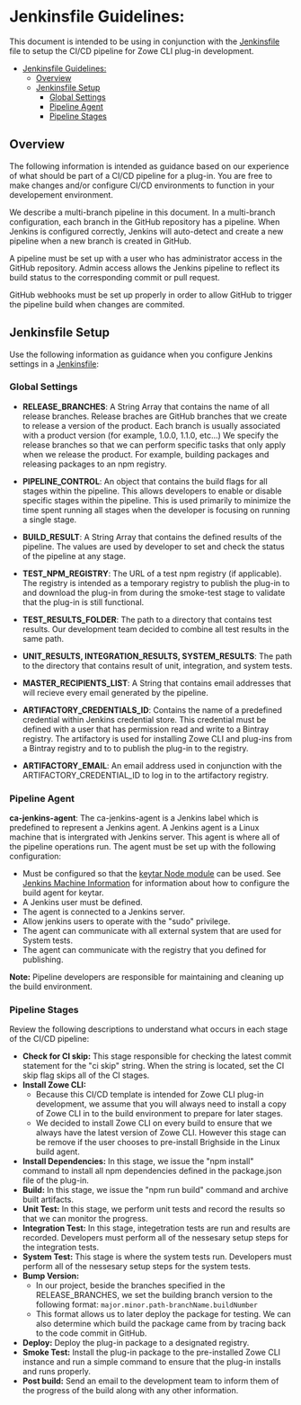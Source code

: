 # Jenkinsfile Guidelines:
This document is intended to be using in conjunction with the [Jenkinsfile](Jenkinsfile) file to setup the CI/CD pipeline for Zowe CLI plug-in development.

- [Jenkinsfile Guidelines:](#jenkinsfile-guidelines)
  - [Overview](#overview)
  - [Jenkinsfile Setup](#jenkinsfile-setup)
    - [Global Settings](#global-settings)
    - [Pipeline Agent](#pipeline-agent)
    - [Pipeline Stages](#pipeline-stages)

## Overview
The following information is intended as guidance based on our experience of what should be part of a CI/CD pipeline for a plug-in. You are free to make changes and/or configure CI/CD environments to function in your developement environment.

We describe a multi-branch pipeline in this document. In a multi-branch configuration, each branch in the GitHub repository has a pipeline. When Jenkins is configured correctly, Jenkins will auto-detect and create a new pipeline when a new branch is created in GitHub.

A pipeline must be set up with a user who has administrator access in the GitHub repository. Admin access allows the Jenkins pipeline to reflect its build status to the corresponding commit or pull request.

GitHub webhooks must be set up properly in order to allow GitHub to trigger the pipeline build when changes are commited.

## Jenkinsfile Setup

Use the following information as guidance when you configure Jenkins settings in a [Jenkinsfile](Jenkinsfile):

### Global Settings

* <b>RELEASE_BRANCHES</b>: 
  A String Array that contains the name of all release branches. Release braches are GitHub branches that we create to release a version of the product. Each branch is usually associated with a product version (for example, 1.0.0, 1.1.0, etc...) We specify the release branches so that we can perform specific tasks that only apply when we release the product. For example, building packages and releasing packages to an npm registry.

* <b>PIPELINE_CONTROL</b>: 
  An object that contains the build flags for all stages within the pipeline. This allows developers to enable or disable specific stages within the pipeline. This is used primarily to minimize the time spent running all stages when the developer is focusing on running a single stage.

* <b>BUILD_RESULT</b>: 
  A String Array that contains the defined results of the pipeline. The values are used by developer to set and check the status of the pipeline at any stage.

* <b>TEST_NPM_REGISTRY</b>: 
  The URL of a test npm registry (if applicable). The registry is intended as a temporary registry to publish the plug-in to and download the plug-in from during the smoke-test stage to validate that the plug-in is still functional.

* <b>TEST_RESULTS_FOLDER</b>: 
    The path to a directory that contains test results. Our development team decided to combine all test results in the same path. 

* <b>UNIT_RESULTS, INTEGRATION_RESULTS, SYSTEM_RESULTS</b>: 
    The path to the directory that contains result of unit, integration, and system tests.

* <b>MASTER_RECIPIENTS_LIST</b>: 
  A String that contains email addresses that will recieve every email generated by the pipeline.

* <b>ARTIFACTORY_CREDENTIALS_ID</b>: 
  Contains the name of a predefined credential within Jenkins credential store. This credential must be defined with a user that has permission read and write to a Bintray registry. The artifactory is used for installing Zowe CLI and plug-ins from a Bintray registry and to to publish the plug-in to the registry.

* <b>ARTIFACTORY_EMAIL</b>: 
  An email address used in conjunction with the ARTIFACTORY_CREDENTIAL_ID to log in to the artifactory registry.

### Pipeline Agent
<b>ca-jenkins-agent</b>: 
The ca-jenkins-agent is a Jenkins label which is predefined to represent a Jenkins agent. A Jenkins agent is a Linux machine that is intergrated with Jenkins server.  This agent is where all of the pipeline operations run. The agent must be set up with the following configuration:

* Must be configured so that the [keytar Node module](https://github.com/atom/node-keytar) can be used. See [Jenkins Machine Information](https://github.com/gizafoundation/imperative/tree/master/jenkins) for information about how to configure the build agent for keytar.
* A Jenkins user must be defined.
* The agent is connected to a Jenkins server.
* Allow jenkins users to operate with the "sudo" privilege.
* The agent can communicate with all external system that are used for System tests.
* The agent can communicate with the registry that you defined for publishing.

<b>Note:</b> Pipeline developers are responsible for maintaining and cleaning up the build environment.  

### Pipeline Stages

Review the following descriptions to understand what occurs in each stage of the CI/CD pipeline:

* <b>Check for CI skip:</b>
  This stage responsible for checking the latest commit statement for the "ci skip" string. When the string is located, set the CI skip flag skips all of the CI stages. 
* <b>Install Zowe CLI:</b>
    * Because this CI/CD template is intended for Zowe CLI   plug-in development, we assume that you will always need to install a copy of Zowe CLI in to the build environment to prepare for later stages.
    * We decided to install Zowe CLI on every build to ensure that we always have the latest version of Zowe CLI. However this stage can be remove if the user chooses to pre-install Brighside in the Linux build agent.
* <b>Install Dependencies:</b>
  In this stage, we issue the "npm install" command to install all npm dependencies defined in the package.json file of the plug-in.
* <b>Build:</b>
In this stage, we issue the "npm run build" command and archive built artifacts.
* <b>Unit Test:</b>
  In this stage, we perform unit tests and record the results so that we can monitor the progress.
* <b>Integration Test:</b>
  In this stage, integetration tests are run and results are recorded. Developers must perform all of the nessesary setup steps for the integration tests.
* <b>System Test:</b>
  This stage is where the system tests run. Developers must perform all of the nessesary setup steps for the system tests.
* <b>Bump Version:</b>
    * In our project, beside the branches specified in the RELEASE_BRANCHES, we set the building branch version to the following format:  `major.minor.path-branchName.buildNumber`
    * This format allows us to later deploy the package for testing. We can also determine which build the package came from by tracing back to the code commit in GitHub.
* <b>Deploy:</b>
  Deploy the plug-in package to a designated registry.
* <b>Smoke Test:</b>
  Install the plug-in package to the pre-installed Zowe CLI instance and run a simple command to ensure that the plug-in installs and runs properly.
* <b>Post build:</b>
  Send an email to the development team to inform them of the progress of the build along with any other information.

